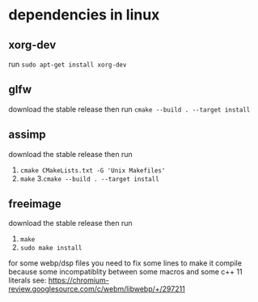 # dependencies in linux

## xorg-dev

run `sudo apt-get install xorg-dev`

## glfw

download the stable release then run `cmake --build . --target install`

## assimp

download the stable release then run

1. `cmake CMakeLists.txt -G 'Unix Makefiles'`
2. `make`
3.`cmake --build . --target install`

## freeimage

download the stable release then run 


1. `make`
2. `sudo make install`


for some webp/dsp files you need to fix some lines to make it compile because some incompatiblity between some macros and some c++ 11 literals
see: https://chromium-review.googlesource.com/c/webm/libwebp/+/297211